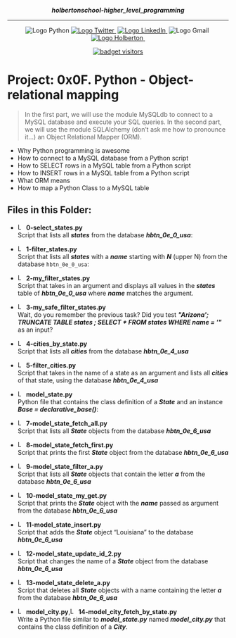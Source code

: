 <div align=center>

***holbertonschool-higher_level_programming***
<hr />
 <img src="https://www.python.org/static/community_logos/python-logo-generic.svg" alt="Logo Python" style="max-width:80%;">
<a href="https://twitter.com/Jepez90"><img src="https://img.shields.io/twitter/url?label=%40Jepez90&style=social&url=https%3A%2F%2Ftwitter.com%2FJepez90" alt="Logo Twitter">&nbsp;</a>
<a href="https://www.linkedin.com/in/jepez90/"><img src="https://img.shields.io/badge/jepez90-%230077B5.svg?&logo=linkedin&logoColor=white" alt="Logo LinkedIn">&nbsp;</a>
<img src="https://img.shields.io/badge/jepez90-white?style=flat&logo=gmail" alt="Logo Gmail">&nbsp;
<a href="https://twitter.com/HolbertonCOL"><img src="https://img.shields.io/badge/Holberton_School-red" alt="Logo Holberton">&nbsp;</a>

<a href="https://github.com/jepez90"><img src="https://visitor-badge.glitch.me/badge?page_id=jepez90.HigherLevelProgram.0x0F" alt="badget visitors"></a>
</div>

# Project: 0x0F. Python - Object-relational mapping

> In the first part, we will use the module MySQLdb to connect to a MySQL database and execute your SQL queries. In the second part, we will use the module SQLAlchemy (don’t ask me how to pronounce it…) an Object Relational Mapper (ORM).  
 * Why Python programming is awesome
 * How to connect to a MySQL database from a Python script
 * How to SELECT rows in a MySQL table from a Python script
 * How to INSERT rows in a MySQL table from a Python script
 * What ORM means
 * How to map a Python Class to a MySQL table


## Files in this Folder:

* <img src="https://raw.githubusercontent.com/jepez90/jepez90.github.io/master/img/Readme_media/logoPythonBasic.svg" alt="Logo Python" height="15"> **0-select_states.py**<br />
Script that lists all ***states*** from the database ***hbtn_0e_0_usa***:

* <img src="https://raw.githubusercontent.com/jepez90/jepez90.github.io/master/img/Readme_media/logoPythonBasic.svg" alt="Logo Python" height="15"> **1-filter_states.py**<br />
Script that lists all ***states*** with a ***name*** starting with ***N*** (upper N) from the database <code>hbtn_0e_0_usa</code>:

* <img src="https://raw.githubusercontent.com/jepez90/jepez90.github.io/master/img/Readme_media/logoPythonBasic.svg" alt="Logo Python" height="15"> **2-my_filter_states.py**<br />
Script that takes in an argument and displays all values in the ***states*** table of ***hbtn_0e_0_usa*** where ***name*** matches the argument.

* <img src="https://raw.githubusercontent.com/jepez90/jepez90.github.io/master/img/Readme_media/logoPythonBasic.svg" alt="Logo Python" height="15"> **3-my_safe_filter_states.py**<br />
Wait, do you remember the previous task? Did you test ***&quot;Arizona&#39;; TRUNCATE TABLE states ; SELECT * FROM states WHERE name = &#39;&quot;*** as an input?

* <img src="https://raw.githubusercontent.com/jepez90/jepez90.github.io/master/img/Readme_media/logoPythonBasic.svg" alt="Logo Python" height="15"> **4-cities_by_state.py**<br />
Script that lists all ***cities*** from the database ***hbtn_0e_4_usa***

* <img src="https://raw.githubusercontent.com/jepez90/jepez90.github.io/master/img/Readme_media/logoPythonBasic.svg" alt="Logo Python" height="15"> **5-filter_cities.py**<br />
Script that takes in the name of a state as an argument and lists all ***cities*** of that state, using the database ***hbtn_0e_4_usa***

* <img src="https://raw.githubusercontent.com/jepez90/jepez90.github.io/master/img/Readme_media/logoPythonBasic.svg" alt="Logo Python" height="15"> **model_state.py**<br />
Python file that contains the class definition of a ***State*** and an instance ***Base = declarative_base()***:

* <img src="https://raw.githubusercontent.com/jepez90/jepez90.github.io/master/img/Readme_media/logoPythonBasic.svg" alt="Logo Python" height="15"> **7-model_state_fetch_all.py**<br />
Script that lists all ***State*** objects from the database ***hbtn_0e_6_usa***

* <img src="https://raw.githubusercontent.com/jepez90/jepez90.github.io/master/img/Readme_media/logoPythonBasic.svg" alt="Logo Python" height="15"> **8-model_state_fetch_first.py**<br />
Script that prints the first ***State*** object from the database ***hbtn_0e_6_usa***

* <img src="https://raw.githubusercontent.com/jepez90/jepez90.github.io/master/img/Readme_media/logoPythonBasic.svg" alt="Logo Python" height="15"> **9-model_state_filter_a.py**<br />
Script that lists all ***State*** objects that contain the letter ***a*** from the database ***hbtn_0e_6_usa***

* <img src="https://raw.githubusercontent.com/jepez90/jepez90.github.io/master/img/Readme_media/logoPythonBasic.svg" alt="Logo Python" height="15"> **10-model_state_my_get.py**<br />
Script that prints the ***State*** object with the ***name*** passed as argument from the database ***hbtn_0e_6_usa***

* <img src="https://raw.githubusercontent.com/jepez90/jepez90.github.io/master/img/Readme_media/logoPythonBasic.svg" alt="Logo Python" height="15"> **11-model_state_insert.py**<br />
Script that adds the ***State*** object &ldquo;Louisiana&rdquo; to the database ***hbtn_0e_6_usa***

* <img src="https://raw.githubusercontent.com/jepez90/jepez90.github.io/master/img/Readme_media/logoPythonBasic.svg" alt="Logo Python" height="15"> **12-model_state_update_id_2.py**<br />
Script that changes the name of a ***State*** object from the database ***hbtn_0e_6_usa***

* <img src="https://raw.githubusercontent.com/jepez90/jepez90.github.io/master/img/Readme_media/logoPythonBasic.svg" alt="Logo Python" height="15"> **13-model_state_delete_a.py**<br />
Script that deletes all ***State*** objects with a name containing the letter ***a*** from the database ***hbtn_0e_6_usa***

* <img src="https://raw.githubusercontent.com/jepez90/jepez90.github.io/master/img/Readme_media/logoPythonBasic.svg" alt="Logo Python" height="15"> **model_city.py**,<img src="https://raw.githubusercontent.com/jepez90/jepez90.github.io/master/img/Readme_media/logoPythonBasic.svg" alt="Logo Python" height="15"> **14-model_city_fetch_by_state.py**<br />
Write a Python file similar to ***model_state.py*** named ***model_city.py*** that contains the class definition of a ***City***.
